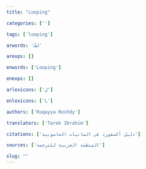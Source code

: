 ```yaml
---
title: "Looping"

categories: ['']

tags: ['looping']

arwords: 'لفّ'

arexps: []

enwords: ['Looping']

enexps: []

arlexicons: ['ل']

enlexicons: ['L']

authors: ['Ruqayya Roshdy']

translators: ['Tarek Ibrahim']

citations: ['دليل أكسفورد في السانيات الحاسوبية']

sources: ['المنظمة العربية للترجمة']

slug: ""
---
```

